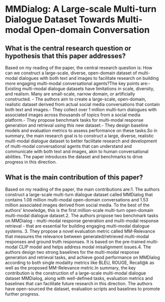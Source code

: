 # MMDialog: A Large-scale Multi-turn Dialogue Dataset Towards Multi-modal   Open-domain Conversation

## What is the central research question or hypothesis that this paper addresses?

Based on my reading of the paper, the central research question is: How can we construct a large-scale, diverse, open-domain dataset of multi-modal dialogues with both text and images to facilitate research on building more engaging multi-modal conversational agents?The key points are:- Existing multi-modal dialogue datasets have limitations in scale, diversity, and realism. Many are small-scale, narrow domain, or artificially constructed. - The authors aim to create a large-scale, open-domain, realistic dataset derived from actual social media conversations that contain both text and images.- They collect over 1 million multi-turn dialogues with associated images across thousands of topics from a social media platform.- They propose benchmark tasks for multi-modal response generation and retrieval using this new dataset.- They design baseline models and evaluation metrics to assess performance on these tasks.So in summary, the main research goal is to construct a large, diverse, realistic multi-modal dialogue dataset to better facilitate research and development of multi-modal conversational agents that can understand and communicate with both text and images, akin to human conversational abilities. The paper introduces the dataset and benchmarks to drive progress in this direction.


## What is the main contribution of this paper?

Based on my reading of the paper, the main contributions are:1. The authors construct a large-scale multi-turn dialogue dataset called MMDialog that contains 1.08 million multi-modal open-domain conversations and 1.53 million associated images derived from social media. To the best of the authors' knowledge, this is the first million-scale multi-turn open-domain multi-modal dialogue dataset.2. The authors propose two benchmark tasks on MMDialog - multi-modal response generation and multi-modal response retrieval - that are essential for building engaging multi-modal dialogue systems. 3. They propose a novel evaluation metric called MM-Relevance that measures the relevance between generated/retrieved multi-modal responses and ground truth responses. It is based on the pre-trained multi-modal CLIP model and helps address modal misalignment issues.4. The authors design two strong baselines for the multi-modal response generation and retrieval tasks, and achieve good performance on MMDialog according to both single modality metrics like BLEU, ROUGE, Recall@k as well as the proposed MM-Relevance metric.In summary, the key contribution is the construction of a large-scale multi-modal dialogue dataset MMDialog, along with well-defined tasks, evaluation metrics and baselines that can facilitate future research in this direction. The authors have open-sourced the dataset, evaluation scripts and baselines to promote further progress.
